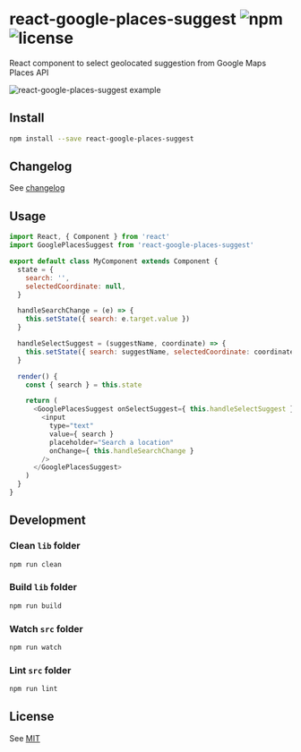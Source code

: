 # react-google-places-suggest ![npm](https://img.shields.io/npm/v/react-google-places-suggest.svg) ![license](https://img.shields.io/npm/l/react-google-places-suggest.svg)

React component to select geolocated suggestion from Google Maps Places API

![react-google-places-suggest example](/screenshots/react-google-places-suggest-exemple.png)

## Install

```sh
npm install --save react-google-places-suggest
```

## Changelog

See [changelog](./CHANGELOG.md)

## Usage

```js
import React, { Component } from 'react'
import GooglePlacesSuggest from 'react-google-places-suggest'

export default class MyComponent extends Component {
  state = {
    search: '',
    selectedCoordinate: null,
  }

  handleSearchChange = (e) => {
    this.setState({ search: e.target.value })
  }

  handleSelectSuggest = (suggestName, coordinate) => {
    this.setState({ search: suggestName, selectedCoordinate: coordinate })
  }

  render() {
    const { search } = this.state

    return (
      <GooglePlacesSuggest onSelectSuggest={ this.handleSelectSuggest } search={ search } apiKey={ YOUR_GOOGLE_API_KEY } >
        <input
          type="text"
          value={ search }
          placeholder="Search a location"
          onChange={ this.handleSearchChange }
        />
      </GooglePlacesSuggest>
    )
  }
}
```

## Development

### Clean `lib` folder

```js
npm run clean
```

### Build `lib` folder

```js
npm run build
```

### Watch `src` folder

```js
npm run watch
```

### Lint `src` folder

```js
npm run lint
```

## License

See [MIT](./LICENCE)

